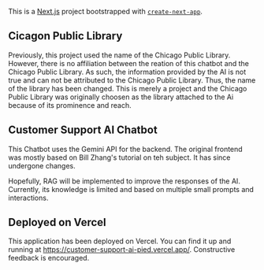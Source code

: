 This is a [Next.js](https://nextjs.org/) project bootstrapped with [`create-next-app`](https://github.com/vercel/next.js/tree/canary/packages/create-next-app).

## Cicagon Public Library

Previously, this project used the name of the Chicago Public Library.
However, there is no affiliation between the reation of this chatbot and the Chicago Public Library. 
As such, the information provided by the AI is not true and can not be attributed to the Chicago Public Library. Thus, the name of the library has been changed. 
This is merely a project and the Chicago Public Library was originally choosen as the library attached to the Ai because of its prominence and reach. 

## Customer Support AI Chatbot

This Chatbot uses the Gemini API for the backend. The original frontend was mostly based on Bill Zhang's tutorial on teh subject. It has since undergone changes.

Hopefully, RAG will be implemented to improve the responses of the AI. Currently, its knowledge is limited and based on multiple small prompts and interactions. 

## Deployed on Vercel

This application has been deployed on Vercel. 
You can find it up and running at https://customer-support-ai-pied.vercel.app/. 
Constructive feedback is encouraged. 

